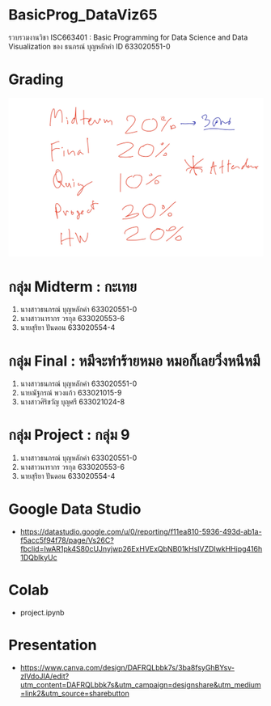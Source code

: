# BasicProg_DataViz65
รวบรวมงานวิชา ISC663401 : Basic Programming for Data Science and Data Visualization ของ ธนภรณ์ บุญหลักคำ ID 633020551-0

# Grading
![Grading image](Grading.jpg)

# กลุ่ม Midterm : กะเทย
1. นางสาวธนภรณ์ บุญหลักคำ 633020551-0
2. นางสาวนารากร วรกุล 633020553-6
3. นายสุริยา ปันดอน 633020554-4

# กลุ่ม Final : หมีจะทำร้ายหมอ หมอก็เลยวิ่งหนีหมี
1. นางสาวธนภรณ์ บุญหลักคำ 633020551-0
2. นายณัฐกรณ์ พวงแก้ว 633021015-9
3. นางสาวศิริขวัญ บุญศรี 633021024-8

# กลุ่ม Project : กลุ่ม 9
1. นางสาวธนภรณ์ บุญหลักคำ 633020551-0
2. นางสาวนารากร วรกุล 633020553-6
3. นายสุริยา ปันดอน 633020554-4

# Google Data Studio
* https://datastudio.google.com/u/0/reporting/f11ea810-5936-493d-ab1a-f5acc5f94f78/page/Vs26C?fbclid=IwAR1pk4S80cUJnyjwp26ExHVExQbNB01kHslVZDIwkHHipg416h1DQblkyUc

# Colab
* project.ipynb

# Presentation
* https://www.canva.com/design/DAFRQLbbk7s/3ba8fsyGhBYsv-zlVdoJIA/edit?utm_content=DAFRQLbbk7s&utm_campaign=designshare&utm_medium=link2&utm_source=sharebutton


